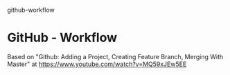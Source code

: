 github-workflow
# GitHub - Workflow

Based on "Github: Adding a Project, Creating Feature Branch, Merging With Master" at https://www.youtube.com/watch?v=MQ59xJEw5EE
